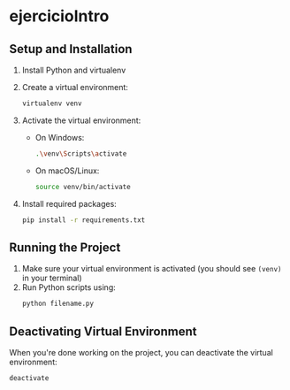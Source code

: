 # ejercicioIntro

## Setup and Installation

1. Install Python and virtualenv
2. Create a virtual environment:
   ```bash
   virtualenv venv
   ```

3. Activate the virtual environment:
   - On Windows:
     ```bash
     .\venv\Scripts\activate
     ```
   - On macOS/Linux:
     ```bash
     source venv/bin/activate
     ```

4. Install required packages:
   ```bash
   pip install -r requirements.txt
   ```

## Running the Project

1. Make sure your virtual environment is activated (you should see `(venv)` in your terminal)
2. Run Python scripts using:
   ```bash
   python filename.py
   ```

## Deactivating Virtual Environment

When you're done working on the project, you can deactivate the virtual environment:
```bash
deactivate
```